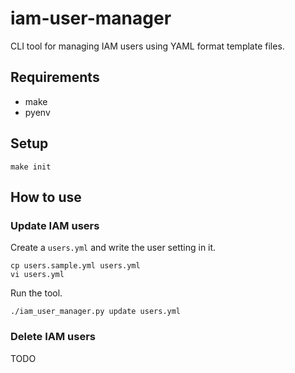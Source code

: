 # iam-user-manager

CLI tool for managing IAM users using YAML format template files.

## Requirements

- make
- pyenv

## Setup

```
make init
```

## How to use

### Update IAM users

Create a `users.yml` and write the user setting in it.

```
cp users.sample.yml users.yml
vi users.yml
```

Run the tool.

```
./iam_user_manager.py update users.yml
```

### Delete IAM users

TODO

